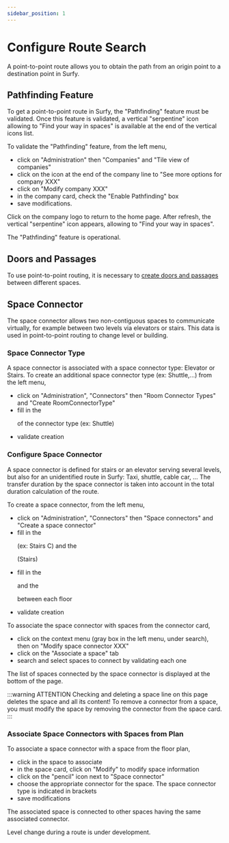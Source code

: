 ```yaml
---
sidebar_position: 1
---
```


# Configure Route Search

A point-to-point route allows you to obtain the path from an origin point to a destination point in Surfy.

## Pathfinding Feature

To get a point-to-point route in Surfy, the "Pathfinding" feature must be validated.
Once this feature is validated, a vertical "serpentine" icon allowing to "Find your way in spaces" is available at the end of the vertical icons list.

To validate the "Pathfinding" feature, from the left menu,

-   click on "Administration" then "Companies" and "Tile view of companies"
-   click on the icon at the end of the company line to "See more options for company XXX"
-   click on "Modify company XXX"
-   in the company card, check the "Enable Pathfinding" box
-   save modifications.

Click on the company logo to return to the home page.
After refresh, the vertical "serpentine" icon appears, allowing to "Find your way in spaces".

The "Pathfinding" feature is operational.

## Doors and Passages

To use point-to-point routing, it is necessary to [create doors and passages](/en/docs/tutorials/surfaces/doors/create) between different spaces.

## Space Connector

The space connector allows two non-contiguous spaces to communicate virtually, for example between two levels via elevators or stairs. This data is used in point-to-point routing to change level or building.

### Space Connector Type

A space connector is associated with a space connector type: Elevator or Stairs.
To create an additional space connector type (ex: Shuttle,...) from the left menu,

-   click on "Administration", "Connectors" then "Room Connector Types" and "Create RoomConnectorType"
-   fill in the <P code="roomConnectorType:name" /> of the connector type (ex: Shuttle)
-   validate creation

### Configure Space Connector

A space connector is defined for stairs or an elevator serving several levels, but also for an unidentified route in Surfy: Taxi, shuttle, cable car, ...
The transfer duration by the space connector is taken into account in the total duration calculation of the route.

To create a space connector, from the left menu,

-   click on "Administration", "Connectors" then "Space connectors" and "Create a space connector"
-   fill in the <P code="roomConnector:name" /> (ex: Stairs C) and the <P code="roomConnector:roomConnectorType" /> (Stairs)
-   fill in the <P code="roomConnector:waitTime" /> and the <P code="roomConnector:timePerFloor" /> between each floor
-   validate creation

To associate the space connector with spaces from the connector card,

-   click on the context menu (gray box in the left menu, under search), then on "Modify space connector XXX"
-   click on the "Associate a space" tab
-   search and select spaces to connect by validating each one

The list of spaces connected by the space connector is displayed at the bottom of the page.

:::warning ATTENTION
Checking and deleting a space line on this page deletes the space and all its content!
To remove a connector from a space, you must modify the space by removing the connector from the space card.
:::

### Associate Space Connectors with Spaces from Plan

To associate a space connector with a space from the floor plan,

-   click in the space to associate
-   in the space card, click on "Modify" to modify space information
-   click on the "pencil" icon next to "Space connector"
-   choose the appropriate connector for the space. The space connector type is indicated in brackets
-   save modifications

The associated space is connected to other spaces having the same associated connector.


Level change during a route is under development.